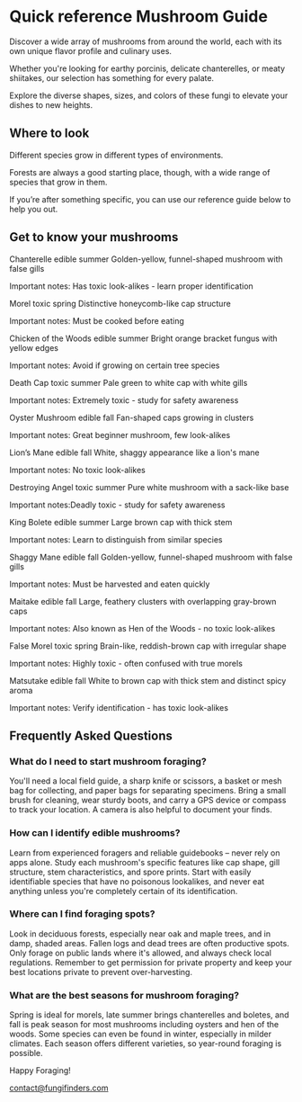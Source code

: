 # Quick reference Mushroom Guide

Discover a wide array of mushrooms from around the world, each with its own unique flavor profile and culinary uses.

Whether you're looking for earthy porcinis, delicate chanterelles, or meaty shiitakes, our selection has something for every palate.

Explore the diverse shapes, sizes, and colors of these fungi to elevate your dishes to new heights.

## Where to look

Different species grow in different types of environments.

Forests are always a good starting place, though, with a wide range of species that grow in them.

If you’re after something specific, you can use our reference guide below to help you out.

## Get to know your mushrooms

Chanterelle
edible
summer
Golden-yellow, funnel-shaped mushroom with false gills

Important notes: Has toxic look-alikes - learn proper identification

Morel
toxic
spring
Distinctive honeycomb-like cap structure

Important notes: Must be cooked before eating

Chicken of the Woods
edible
summer
Bright orange bracket fungus with yellow edges

Important notes: Avoid if growing on certain tree species

Death Cap
toxic
summer
Pale green to white cap with white gills

Important notes: Extremely toxic - study for safety awareness

Oyster Mushroom
edible
fall
Fan-shaped caps growing in clusters

Important notes: Great beginner mushroom, few look-alikes

Lion’s Mane
edible
fall
White, shaggy appearance like a lion's mane

Important notes: No toxic look-alikes

Destroying Angel
toxic
summer
Pure white mushroom with a sack-like base

Important notes:Deadly toxic - study for safety awareness

King Bolete
edible
summer
Large brown cap with thick stem

Important notes: Learn to distinguish from similar species

Shaggy Mane
edible
fall
Golden-yellow, funnel-shaped mushroom with false gills

Important notes: Must be harvested and eaten quickly

Maitake
edible
fall
Large, feathery clusters with overlapping gray-brown caps

Important notes: Also known as Hen of the Woods - no toxic look-alikes

False Morel
toxic
spring
Brain-like, reddish-brown cap with irregular shape

Important notes: Highly toxic - often confused with true morels

Matsutake
edible
fall
White to brown cap with thick stem and distinct spicy aroma

Important notes: Verify identification - has toxic look-alikes

## Frequently Asked Questions

### What do I need to start mushroom foraging?

You'll need a local field guide, a sharp knife or scissors, a basket or mesh bag for collecting, and paper bags for separating specimens. Bring a small brush for cleaning, wear sturdy boots, and carry a GPS device or compass to track your location. A camera is also helpful to document your finds.

### How can I identify edible mushrooms?

Learn from experienced foragers and reliable guidebooks – never rely on apps alone. Study each mushroom's specific features like cap shape, gill structure, stem characteristics, and spore prints. Start with easily identifiable species that have no poisonous lookalikes, and never eat anything unless you're completely certain of its identification.

### Where can I find foraging spots?

Look in deciduous forests, especially near oak and maple trees, and in damp, shaded areas. Fallen logs and dead trees are often productive spots. Only forage on public lands where it's allowed, and always check local regulations. Remember to get permission for private property and keep your best locations private to prevent over-harvesting.

### What are the best seasons for mushroom foraging?

Spring is ideal for morels, late summer brings chanterelles and boletes, and fall is peak season for most mushrooms including oysters and hen of the woods. Some species can even be found in winter, especially in milder climates. Each season offers different varieties, so year-round foraging is possible.

Happy Foraging!

contact@fungifinders.com